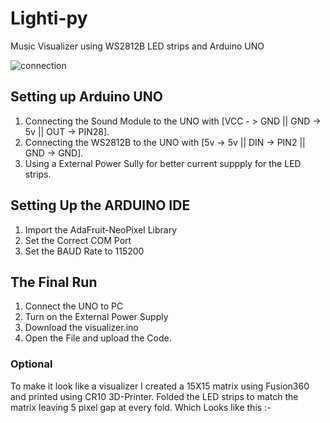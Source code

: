 # Lighti-py
Music Visualizer using WS2812B LED strips and Arduino UNO

![connection](https://user-images.githubusercontent.com/85589093/184040390-8d0fb4d7-d4d6-49ff-a113-6a8c5356cc9f.png)

## Setting up Arduino UNO

1. Connecting the Sound Module to the UNO with [VCC - > GND || GND -> 5v || OUT -> PIN28].
2. Connecting the WS2812B to the UNO with [5v -> 5v || DIN -> PIN2 || GND -> GND].
3. Using a External Power Sully for better current suppply for the LED strips.

## Setting Up the ARDUINO IDE

1. Import the AdaFruit-NeoPixel Library
2. Set the Correct COM Port
3. Set the BAUD Rate to 115200

## The Final Run

1. Connect the UNO to PC
2. Turn on the External Power Supply
3. Download the visualizer.ino
4. Open the File and upload the Code.

### Optional 
To make it look like a visualizer I created a 15X15 matrix using Fusion360 and printed using CR10 3D-Printer. 
Folded the LED strips to match the matrix leaving 5 pixel gap at every fold.
Which Looks like this :-


